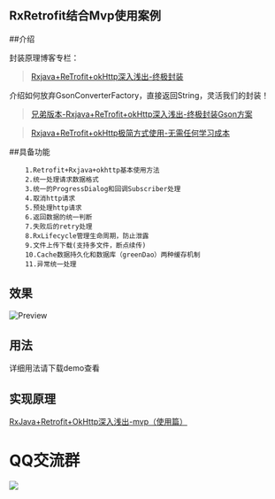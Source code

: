 ## RxRetrofit结合Mvp使用案例

##介绍

封装原理博客专栏：

>[Rxjava+ReTrofit+okHttp深入浅出-终极封装](http://blog.csdn.net/column/details/13297.html)


介绍如何放弃GsonConverterFactory，直接返回String，灵活我们的封装！


>[兄弟版本-Rxjava+ReTrofit+okHttp深入浅出-终极封装Gson方案](https://github.com/wzgiceman/RxjavaRetrofitDemo-master)

>[Rxjava+ReTrofit+okHttp极简方式使用-无需任何学习成本](https://github.com/wzgiceman/Rx-Retrofit)

##具备功能

        1.Retrofit+Rxjava+okhttp基本使用方法
        2.统一处理请求数据格式
        3.统一的ProgressDialog和回调Subscriber处理
        4.取消http请求
        5.预处理http请求
        6.返回数据的统一判断
        7.失败后的retry处理
        8.RxLifecycle管理生命周期，防止泄露
        9.文件上传下载(支持多文件，断点续传)
        10.Cache数据持久化和数据库（greenDao）两种缓存机制
        11.异常统一处理

## 效果
![Preview](https://github.com/wzgiceman/RxjavaRetrofitDemo-string-master/blob/master/gif/retrofit_string.gif)

## 用法

详细用法请下载demo查看

## 实现原理

[RxJava+Retrofit+OkHttp深入浅出-mvp（使用篇）](http://blog.csdn.net/wzgiceman/article/details/53886435)

#                                     QQ交流群

![](https://github.com/wzgiceman/Rxbus/blob/master/gif/qq.png)


